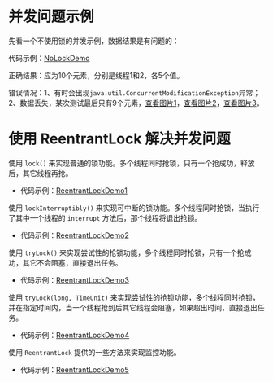 并发问题示例
=====================

先看一个不使用锁的并发示例，数据结果是有问题的：

代码示例：[NoLockDemo](src/main/java/hellojava/concurrent/lesson01/NoLockDemo.java)

正确结果：应为10个元素，分别是线程1和2，各5个值。

错误情况：1、有时会出现`java.util.ConcurrentModificationException`异常；2、数据丢失，某次测试最后只有9个元素，[查看图片1](doc/NoLockDemoError1.PNG)，[查看图片2](doc/NoLockDemoError2.PNG)，[查看图片3](doc/NoLockDemoError3.PNG)。

使用 ReentrantLock 解决并发问题
=====================

使用 `lock()` 来实现普通的锁功能。多个线程同时抢锁，只有一个抢成功，释放后，其它线程再抢。

- 代码示例：[ReentrantLockDemo1](src/main/java/hellojava/concurrent/lesson01/reentrant/ReentrantLockDemo1.java)

使用 `lockInterruptibly()` 来实现可中断的锁功能。多个线程同时抢锁，当执行了其中一个线程的 `interrupt` 方法后，那个线程将退出抢锁。

- 代码示例：[ReentrantLockDemo2](src/main/java/hellojava/concurrent/lesson01/reentrant/ReentrantLockDemo2.java)

使用 `tryLock()` 来实现尝试性的抢锁功能，多个线程同时抢锁，只有一个抢成功，其它不会阻塞，直接退出任务。

- 代码示例：[ReentrantLockDemo3](src/main/java/hellojava/concurrent/lesson01/reentrant/ReentrantLockDemo3.java)

使用 `tryLock(long, TimeUnit)` 来实现尝试性的抢锁功能，多个线程同时抢锁，并在指定时间内，当一个线程抢到后其它线程会阻塞，如果超出时间，直接退出任务。

- 代码示例：[ReentrantLockDemo4](src/main/java/hellojava/concurrent/lesson01/reentrant/ReentrantLockDemo4.java)

使用 `ReentrantLock` 提供的一些方法来实现监控功能。

- 代码示例：[ReentrantLockDemo5](src/main/java/hellojava/concurrent/lesson01/reentrant/ReentrantLockDemo5.java)

